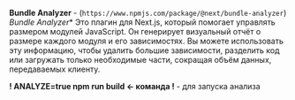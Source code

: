 **Bundle Analyzer** - (`https://www.npmjs.com/package/@next/bundle-analyzer`)
*Bundle Analyzer** Это плагин для Next.js, который помогает управлять размером модулей JavaScript. Он генерирует визуальный отчёт о размере каждого модуля и его зависимостях. Вы можете использовать эту информацию, чтобы удалить большие зависимости, разделить код или загружать только необходимые части, сокращая объём данных, передаваемых клиенту.

**! ANALYZE=true npm run build <- команда !** - для запуска анализа